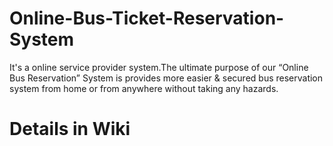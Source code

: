 # Online-Bus-Ticket-Reservation-System

It's a online service provider system.The ultimate purpose of our “Online Bus Reservation” System is provides more easier & secured bus reservation system from home or from anywhere without taking any hazards.


# Details in Wiki
